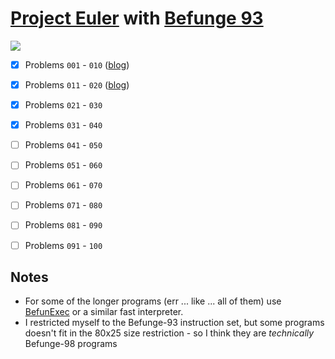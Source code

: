 [Project Euler](https://projecteuler.net/) with [Befunge 93](http://esolangs.org/wiki/Befunge)
===========================================================

![](http://projecteuler.net/profile/Mikescher.png)

- [x] Problems `001` - `010`  ([blog](http://www.mikescher.de/blog/1/Project_Euler_with_Befunge_Problem_110))
- [x] Problems `011` - `020`  ([blog](http://www.mikescher.de/blog/4/Project_Euler_with_Befunge_Problem_1120))
- [x] Problems `021` - `030`
- [x] Problems `031` - `040`
- [ ] Problems `041` - `050`
- [ ] Problems `051` - `060`
- [ ] Problems `061` - `070`
- [ ] Problems `071` - `080`
- [ ] Problems `081` - `090`
- [ ] Problems `091` - `100`


Notes
-----

 - For some of the longer programs (err ... like ... all of them) use [BefunExec](https://github.com/Mikescher/BefunGen) or a similar fast interpreter.
 - I restricted myself to the Befunge-93 instruction set, but some programs doesn't fit in the 80x25 size restriction - so I think they are *technically* Befunge-98 programs
